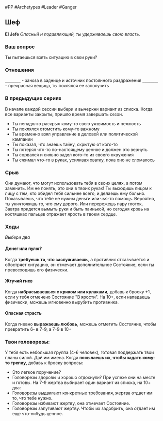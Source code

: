#PP #Archetypes #Leader #Ganger 

## Шеф
**El Jefe**
*Опасный и подавляющий, ты удерживаешь свою власть.*

### Ваш вопрос
Ты пытаешься взять ситуацию в свои руки?

### Отношения
\_\_\_\_\_\_\_\_ - заноза в заднице и источник постоянного раздражения
\_\_\_\_\_\_\_\_ - прекрасная вещица, ты поклялся ее заполучить

### В предыдущих сериях
В начале каждой сессии выбери и вычеркни вариант из списка. Когда все варианты закрыты, пришло время завершать сезон.
- Ты ненадолго раскрыл кому-то свою уязвимость и нежность
- Ты поклялся отомстить кому-то важному
- Ты временно взял управление в деловой или политической кампании
- Ты показал, что знаешь тайну, скрытую от кого-то
- Ты потерял что-то по-настоящему ценное и должен это вернуть
- Ты сорвался и сильно задел кого-то из своего окружения
- Ты сжимал что-то в руках, усиливая хватку, пока оно не сломалось

### Срыв
Они думают, что могут использовать тебя в своих целях, а потом заменить. Им не понять, это они в твоих руках! Ты выходишь лицом к лицу с тем, кто обидел тебя сильнее всего, и делаешь ему больно. Показываешь, что тебе не нужны деньги или чья-то помощь. Вероятно, ты уничтожишь то, что ему дорого. Или перережешь пару глоток. Завтра придется вымыть руки и быть паинькой, но сегодня кровь на костяшках пальцев отражает ярость в твоем сердце.

### Ходы
*Выбери два*
#### Денег или пулю?
Когда **требуешь то, что заслуживаешь,** а противник отказывается и обостряет ситуацию, он отмечает дополнительное Состояние, если ты превосходишь его физически.

#### Жгучий гнев
Когда **набрасываешься с криком или кулаками,** добавь к броску +1, если у тебя отмечено Состояние "В ярости". На 10+, если нападаешь физически, можешь мгновенно вырубить противника.

#### Опасная страсть
Когда гневно **выражаешь любовь,** можешь отметить Состояние, чтобы превратить 6- в 7-9, а 7-9 в 10+

### Твои головорезы:
У тебя есть небольшая группа (4-6 человек), готовая поддержать твои планы силой. Дай им имена. Когда **посылаешь их, чтобы задать кому-то трепку,** добавь к броску вопросы:
- Это легкое поручение?
- Головорезы здоровы и хорошо отдохнули?
При успехе они на месте и готовы. На 7-9 жертва выбирает один вариант из списка, на 10+ два:
- Головорезы выдвигают конкретные требования, жертва отдает им то, что тебе нужно.
- Головорезы избивают жертву, она отмечает Состояние.
- Головорезы запугивают жертву. Чтобы их задобрить, она отдает им еще что-нибудь ценное.
